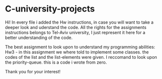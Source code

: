 # C-university-projects
Hi!
In every file i added the Hw instructions, in case you will want to take a deeper look and uderstand the code.
All the rights for the assignments instructions belongs to Tel-Aviv university, 
I just represent it here for a better understanding of the code.

The best assignment to look upon to understand my programming abilities:
Hw3 - in this assignment we where told to implement some classes. the codes of the list and the list-elements were given.
      I reccomand to look upon the priority-queue. this is a code i wrote from zero.
      
Thank you for your interest!
